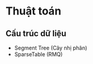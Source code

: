 # Thuật toán

## Cấu trúc dữ liệu

- <a onclick="changePage('algorithm/segmenttree')">Segment Tree (Cây nhị phân)</a>
- <a onclick="changePage('algorithm/sparsetable')">SparseTable (RMQ)</a>

